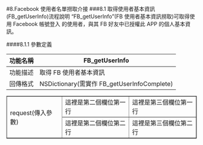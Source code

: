 #8.Facebook 使用者名單撈取介接
###8.1 取得使用者基本資訊(FB_getUserInfo)流程說明
“FB_getUserInfo”(FB 使用者基本資訊撈取)可取得使用 Facebook 帳號登入 的使用者，與其 FB 好友中已授權此 APP 的個人基本資訊。

####8.1.1 參數定義

|功能名稱|FB_getUserInfo|
|:--:|--|
|功能描述|取得 FB 使用者基本資訊|
|回傳格式|NSDictionary(需實作 FB_getUserInfoComplete)|

<table border="1">
<tr>
<td rowspan="2">request(傳入參數)</td>
<td>這裡是第二個欄位第一行</td>
<td>這裡是第三個欄位第一行</td>
</tr>
<tr>
<td>這裡是第二個欄位第二行</td>
<td>這裡是第三個欄位第二行</td>
</tr>
</table>


